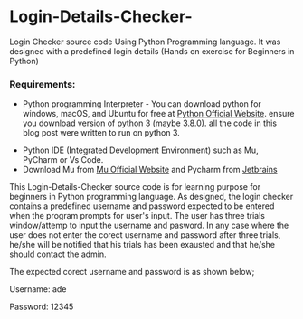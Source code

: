 # Login-Details-Checker-
Login Checker source code Using Python Programming language. It was designed with a predefined login details (Hands on exercise for Beginners in Python) 
### Requirements:

- Python programming Interpreter - You can download python for windows, macOS, and Ubuntu for free at [Python Official Website](https://python.org/download/). ensure you download version of python 3 (maybe 3.8.0). all the code in this blog post were written to run on python 3.
* Python IDE (Integrated Development Environment) such as Mu, PyCharm or Vs Code.
* Download Mu from [Mu Official Website](https://codewith.mu/) and Pycharm from [Jetbrains](www.jetbrains.com/pycharm/)

This Login-Details-Checker source code is for learning purpose for beginners in Python programming language. As designed, the login checker contains a predefined username and password expected to be entered when the program prompts for user's input. The user has three trials window/attemp to input the username and pasword. In any case where the user does not enter the corect username and password after three trials, he/she will be notified that his trials has been exausted and that he/she should contact the admin. 

The expected corect username and password is as shown below;

Username: ade

Password: 12345